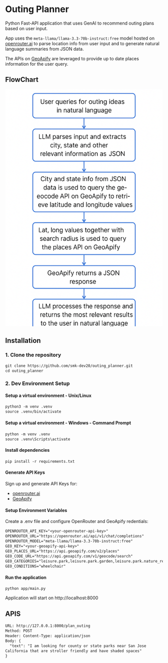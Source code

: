 # Outing Planner
Python Fast-API application that uses GenAI to recommend outing plans based on user input.

App uses the `meta-llama/llama-3.3-70b-instruct:free` model hosted on [openrouter.ai](https://openrouter.ai/)  to parse location info from user input and to generate natural language summaries from JSON data. 

The APIs on  [GeoApify](https://www.geoapify.com/) are leveraged to provide up to date places information for the user query.

## FlowChart
![Flowchart](./images/flowchart.png)


## Installation

### 1. Clone the repository
```
git clone https://github.com/smk-dev20/outing_planner.git
cd outing_planner
```
### 2. Dev Environment Setup
#### Setup a virtual environment - Unix/Linux
```
python3 -m venv .venv
source .venv/bin/activate
```

#### Setup a virtual environment - Windows - Command Prompt
```
python -m venv .venv
source .venv\Scripts\activate
```

#### Install dependencies
```
pip install -r requirements.txt
```
#### Generate API Keys
Sign up and generate API Keys for:
- [openrouter.ai](https://openrouter.ai/) 
- [GeoApify](https://www.geoapify.com/)
#### Setup Environment Variables
Create a .env file and configure OpenRouter and GeoApify redentials:
```
OPENROUTER_API_KEY="<your-openrouter-api-key>"
OPENROUTER_URL="https://openrouter.ai/api/v1/chat/completions"
OPENROUTER_MODEL="meta-llama/llama-3.3-70b-instruct:free"
GEO_KEY="<your-geoapify-api-key>"
GEO_PLACES_URL="https://api.geoapify.com/v2/places"
GEO_CODE_URL="https://api.geoapify.com/v1/geocode/search"
GEO_CATEGORIES="leisure.park,leisure.park.garden,leisure.park.nature_reserve,national_park,entertainment.museum,entertainment.zoo,entertainment.aquarium,entertainment.planetarium"
GEO_CONDITIONS="wheelchair"
```

#### Run the application
```
python app/main.py
```

Application will start on http://localhost:8000

## APIS
```
URL: http://127.0.0.1:8000/plan_outing
Method: POST
Header: Content-Type: application/json
Body: {
  "text": "I am looking for county or state parks near San Jose California that are stroller friendly and have shaded spaces"
}

```